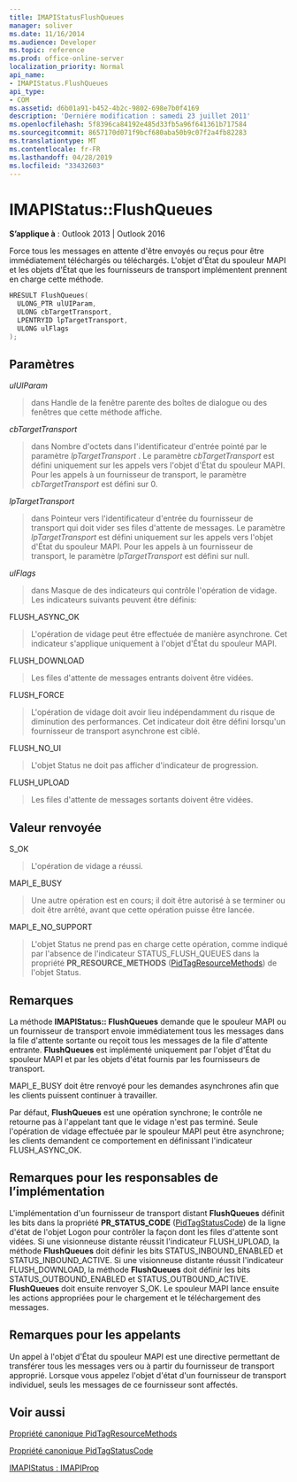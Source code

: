 ```yaml
---
title: IMAPIStatusFlushQueues
manager: soliver
ms.date: 11/16/2014
ms.audience: Developer
ms.topic: reference
ms.prod: office-online-server
localization_priority: Normal
api_name:
- IMAPIStatus.FlushQueues
api_type:
- COM
ms.assetid: d6b01a91-b452-4b2c-9802-698e7b0f4169
description: 'Derniére modification : samedi 23 juillet 2011'
ms.openlocfilehash: 5f8396ca84192e485d33fb5a96f641361b717584
ms.sourcegitcommit: 8657170d071f9bcf680aba50b9c07f2a4fb82283
ms.translationtype: MT
ms.contentlocale: fr-FR
ms.lasthandoff: 04/28/2019
ms.locfileid: "33432603"
---
```

# <a name="imapistatusflushqueues"></a>IMAPIStatus::FlushQueues

  
  
**S’applique à** : Outlook 2013 | Outlook 2016 
  
Force tous les messages en attente d'être envoyés ou reçus pour être immédiatement téléchargés ou téléchargés. L'objet d'État du spouleur MAPI et les objets d'État que les fournisseurs de transport implémentent prennent en charge cette méthode.
  
```cpp
HRESULT FlushQueues(
  ULONG_PTR ulUIParam,
  ULONG cbTargetTransport,
  LPENTRYID lpTargetTransport,
  ULONG ulFlags
);
```

## <a name="parameters"></a>Paramètres

 _ulUIParam_
  
> dans Handle de la fenêtre parente des boîtes de dialogue ou des fenêtres que cette méthode affiche.
    
 _cbTargetTransport_
  
> dans Nombre d'octets dans l'identificateur d'entrée pointé par le paramètre _lpTargetTransport_ . Le paramètre _cbTargetTransport_ est défini uniquement sur les appels vers l'objet d'État du spouleur MAPI. Pour les appels à un fournisseur de transport, le paramètre _cbTargetTransport_ est défini sur 0. 
    
 _lpTargetTransport_
  
> dans Pointeur vers l'identificateur d'entrée du fournisseur de transport qui doit vider ses files d'attente de messages. Le paramètre _lpTargetTransport_ est défini uniquement sur les appels vers l'objet d'État du spouleur MAPI. Pour les appels à un fournisseur de transport, le paramètre _lpTargetTransport_ est défini sur null. 
    
 _ulFlags_
  
> dans Masque de des indicateurs qui contrôle l'opération de vidage. Les indicateurs suivants peuvent être définis:
    
FLUSH_ASYNC_OK 
  
> L'opération de vidage peut être effectuée de manière asynchrone. Cet indicateur s'applique uniquement à l'objet d'État du spouleur MAPI. 
    
FLUSH_DOWNLOAD 
  
> Les files d'attente de messages entrants doivent être vidées.
    
FLUSH_FORCE 
  
> L'opération de vidage doit avoir lieu indépendamment du risque de diminution des performances. Cet indicateur doit être défini lorsqu'un fournisseur de transport asynchrone est ciblé.
    
FLUSH_NO_UI 
  
> L'objet Status ne doit pas afficher d'indicateur de progression.
    
FLUSH_UPLOAD 
  
> Les files d'attente de messages sortants doivent être vidées.
    
## <a name="return-value"></a>Valeur renvoyée

S_OK 
  
> L'opération de vidage a réussi.
    
MAPI_E_BUSY 
  
> Une autre opération est en cours; il doit être autorisé à se terminer ou doit être arrêté, avant que cette opération puisse être lancée.
    
MAPI_E_NO_SUPPORT 
  
> L'objet Status ne prend pas en charge cette opération, comme indiqué par l'absence de l'indicateur STATUS_FLUSH_QUEUES dans la propriété **PR_RESOURCE_METHODS** ([PidTagResourceMethods](pidtagresourcemethods-canonical-property.md)) de l'objet Status.
    
## <a name="remarks"></a>Remarques

La méthode **IMAPIStatus:: FlushQueues** demande que le spouleur MAPI ou un fournisseur de transport envoie immédiatement tous les messages dans la file d'attente sortante ou reçoit tous les messages de la file d'attente entrante. **FlushQueues** est implémenté uniquement par l'objet d'État du spouleur MAPI et par les objets d'état fournis par les fournisseurs de transport. 
  
MAPI_E_BUSY doit être renvoyé pour les demandes asynchrones afin que les clients puissent continuer à travailler. 
  
Par défaut, **FlushQueues** est une opération synchrone; le contrôle ne retourne pas à l'appelant tant que le vidage n'est pas terminé. Seule l'opération de vidage effectuée par le spouleur MAPI peut être asynchrone; les clients demandent ce comportement en définissant l'indicateur FLUSH_ASYNC_OK. 
  
## <a name="notes-to-implementers"></a>Remarques pour les responsables de l’implémentation

L'implémentation d'un fournisseur de transport distant **FlushQueues** définit les bits dans la propriété **PR_STATUS_CODE** ([PidTagStatusCode](pidtagstatuscode-canonical-property.md)) de la ligne d'état de l'objet Logon pour contrôler la façon dont les files d'attente sont vidées. Si une visionneuse distante réussit l'indicateur FLUSH_UPLOAD, la méthode **FlushQueues** doit définir les bits STATUS_INBOUND_ENABLED et STATUS_INBOUND_ACTIVE. Si une visionneuse distante réussit l'indicateur FLUSH_DOWNLOAD, la méthode **FlushQueues** doit définir les bits STATUS_OUTBOUND_ENABLED et STATUS_OUTBOUND_ACTIVE. **FlushQueues** doit ensuite renvoyer S_OK. Le spouleur MAPI lance ensuite les actions appropriées pour le chargement et le téléchargement des messages. 
  
## <a name="notes-to-callers"></a>Remarques pour les appelants

Un appel à l'objet d'État du spouleur MAPI est une directive permettant de transférer tous les messages vers ou à partir du fournisseur de transport approprié. Lorsque vous appelez l'objet d'état d'un fournisseur de transport individuel, seuls les messages de ce fournisseur sont affectés.
  
## <a name="see-also"></a>Voir aussi



[Propriété canonique PidTagResourceMethods](pidtagresourcemethods-canonical-property.md)
  
[Propriété canonique PidTagStatusCode](pidtagstatuscode-canonical-property.md)
  
[IMAPIStatus : IMAPIProp](imapistatusimapiprop.md)

